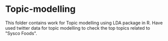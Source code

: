 # Topic-modelling

This folder contains work for Topic modelling using LDA package in R.
Have used twitter data for topic modelling to check the top topics related to "Sysco Foods".
